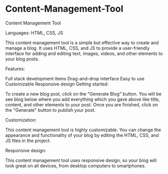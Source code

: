 # Content-Management-Tool

Content Management Tool

Languages: HTML, CSS, JS

This content management tool is a simple but effective way to create and manage a blog. It uses HTML, CSS, and JS to provide a user-friendly interface for adding and editing text, images, videos, and other elements to your blog posts.

Features:

Full stack development items
Drag-and-drop interface
Easy to use
Customizable
Responsive design
Getting started:

To create a new blog post, click on the "Generate Blog" button. You will be see blog below where you add everything which you gave above like title, content, and other elements to your post. Once you are finished, click on the "Generate" button to publish your post.

Customization:

This content management tool is highly customizable. You can change the appearance and functionality of your blog by editing the HTML, CSS, and JS files in the project.

Responsive design:

This content management tool uses responsive design, so your blog will look great on all devices, from desktop computers to smartphones.
